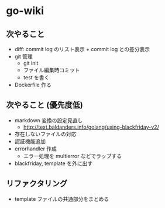 # go-wiki

## 次やること

* diff: commit log のリスト表示 + commit log との差分表示
* git 管理
  * git init
  * ファイル編集時コミット
  * test を書く
* Dockerfile 作る

## 次やること (優先度低)

* markdown 変換の設定見直し
  * http://text.baldanders.info/golang/using-blackfriday-v2/
* 存在しないファイルの対応
* 認証機能追加
* errorhandler 作成
  * エラー処理を multierror などでラップする
* blackfriday, template を外に出す

## リファクタリング

* template ファイルの共通部分をまとめる
